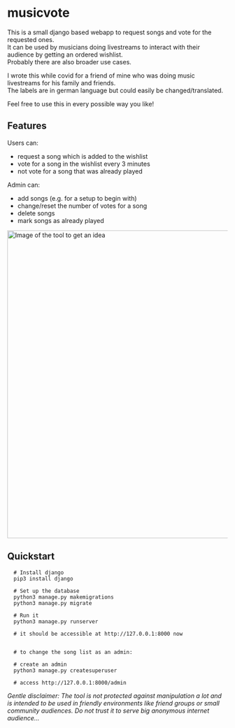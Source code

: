 # musicvote

This is a small django based webapp to request songs and vote for the requested ones.  
It can be used by musicians doing livestreams to interact with their audience by getting an ordered wishlist.  
Probably there are also broader use cases.  

I wrote this while covid for a friend of mine who was doing music livestreams for his family and friends.  
The labels are in german language but could easily be changed/translated.  

Feel free to use this in every possible way you like!

## Features

Users can:
- request a song which is added to the wishlist
- vote for a song in the wishlist every 3 minutes
- not vote for a song that was already played

Admin can:
- add songs (e.g. for a setup to begin with)
- change/reset the number of votes for a song
- delete songs
- mark songs as already played

<img width="704" alt="Image of the tool to get an idea" src="https://github.com/chThie/musicvote/assets/34276062/a4489fd7-818a-4f39-ab9b-dc1d283f0899">  


## Quickstart

```
  # Install django
  pip3 install django

  # Set up the database
  python3 manage.py makemigrations
  python3 manage.py migrate

  # Run it
  python3 manage.py runserver

  # it should be accessible at http://127.0.0.1:8000 now


  # to change the song list as an admin:

  # create an admin
  python3 manage.py createsuperuser

  # access http://127.0.0.1:8000/admin

```



<i>Gentle disclaimer: The tool is not protected against manipulation a lot and is intended to be used in friendly environments like friend groups or small community audiences. Do not trust it to serve big anonymous internet audience...</i>
